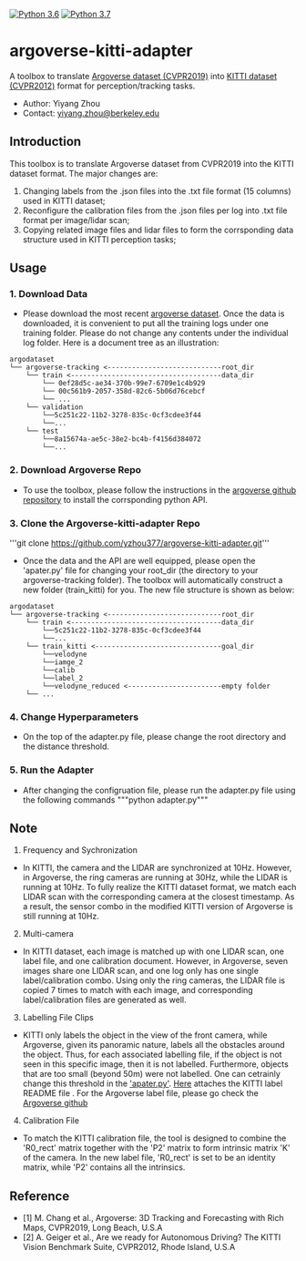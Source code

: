 [![Python 3.6](https://img.shields.io/badge/python-3.6-blue.svg)](https://www.python.org/downloads/release/python-360/)
[![Python 3.7](https://img.shields.io/badge/python-3.7-blue.svg)](https://www.python.org/downloads/release/python-370/)

# argoverse-kitti-adapter
A toolbox to translate [Argoverse dataset (CVPR2019)](https://www.argoverse.org/data.html) into [KITTI dataset (CVPR2012)](http://www.cvlibs.net/datasets/kitti/) format for perception/tracking tasks. 

 - Author: Yiyang Zhou 
 - Contact: yiyang.zhou@berkeley.edu 

## Introduction 
This toolbox is to translate Argoverse dataset from CVPR2019 into the KITTI dataset format. The major changes are:
1. Changing labels from the .json files into the .txt file format (15 columns) used in KITTI dataset;
2. Reconfigure the calibration files from the .json files per log into .txt file format per image/lidar scan;
3. Copying related image files and lidar files to form the corrsponding data structure used in KITTI perception tasks;

## Usage
### 1. Download Data
- Please download the most recent [argoverse dataset](https://www.argoverse.org/data.html). Once the data is downloaded, it is convenient to put all the training logs under one training folder. Please do not change any contents under the individual log folder. Here is a document tree as an illustration:
```
argodataset
└── argoverse-tracking <----------------------------root_dir
    └── train <-------------------------------------data_dir
        └── 0ef28d5c-ae34-370b-99e7-6709e1c4b929
        └── 00c561b9-2057-358d-82c6-5b06d76cebcf
        └── ...
    └── validation
        └──5c251c22-11b2-3278-835c-0cf3cdee3f44
        └──...
    └── test
        └──8a15674a-ae5c-38e2-bc4b-f4156d384072
        └──...
```
### 2. Download Argoverse Repo
- To use the toolbox, please follow the instructions in the [argoverse github repository](https://github.com/argoai/argoverse-api/tree/16dec1ba51479a24b14d935e7873b26bfd1a7464) to install the corrsponding python API. 

### 3. Clone the Argoverse-kitti-adapter Repo
'''git clone https://github.com/yzhou377/argoverse-kitti-adapter.git'''
- Once the data and the API are well equipped, please open the 'apater.py' file for changing your root_dir (the directory to your argoverse-tracking folder). The toolbox will automatically construct a new folder (train_kitti) for you. The new file structure is shown as below: 

```
argodataset
└── argoverse-tracking <----------------------------root_dir
    └── train <-------------------------------------data_dir
        └──5c251c22-11b2-3278-835c-0cf3cdee3f44
        └──...
    └── train_kitti <-------------------------------goal_dir
        └──velodyne
        └──iamge_2
        └──calib
        └──label_2
        └──velodyne_reduced <-----------------------empty folder
    └── ...
```

### 4. Change Hyperparameters
- On the top of the adapter.py file, please change the root directory and the distance threshold. 

### 5. Run the Adapter
- After changing the configruation file, please run the adapter.py file using the following commands
"""python adapter.py"""

## Note
1. Frequency and Sychronization 
- In KITTI, the camera and the LIDAR are synchronized at 10Hz. However, in Argoverse, the ring cameras are running at 30Hz, while the LIDAR is running at 10Hz. To fully realize the KITTI dataset format, we match each LIDAR scan with the corresponding camera at the closest timestamp. As a result, the sensor combo in the modified KITTI version of Argoverse is still running at 10Hz. 
2. Multi-camera
- In KITTI dataset, each image is matched up with one LIDAR scan, one label file, and one calibration document. However, in Argoverse, seven images share one LIDAR scan, and one log only has one single label/calibration combo. Using only the ring cameras, the LIDAR file is copied 7 times to match with each image, and corresponding label/calibration files are generated as well. 
3. Labelling File Clips 
- KITTI only labels the object in the view of the front camera, while Argoverse, given its panoramic nature, labels all the obstacles around the object. Thus, for each associated labelling file, if the object is not seen in this specific image, then it is not labelled. Furthermore, objects that are too small (beyond 50m) were not labelled. One can cetrainly change this threshold in the ['apater.py'](https://github.com/yzhou377/argoverse-kitti-adapter/blob/master/adapter.py).  [Here](https://github.com/yzhou377/argoverse-kitti-adapter/blob/master/supplementals/KITTI_README) attaches the KITTI label README file . For the Argoverse label file, please go check the [Argoverse github](https://github.com/argoai/argoverse-api/tree/16dec1ba51479a24b14d935e7873b26bfd1a7464)
4. Calibration File
- To match the KITTI calibration file, the tool is designed to combine the 'R0_rect' matrix together with the 'P2' matrix to form intrinsic matrix 'K' of the  camera. In the new label file, 'R0_rect' is set to be an identity matrix, while 'P2' contains all the intrinsics. 

## Reference 
- [1] M. Chang et al., Argoverse: 3D Tracking and Forecasting with Rich Maps, CVPR2019, Long Beach, U.S.A
- [2] A. Geiger et al., Are we ready for Autonomous Driving? The KITTI Vision Benchmark Suite, CVPR2012, Rhode Island, U.S.A
